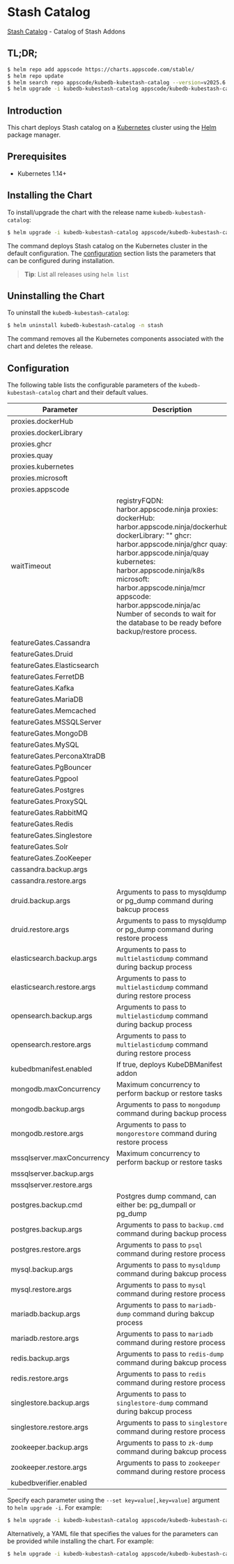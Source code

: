 # Stash Catalog

[Stash Catalog](https://github.com/stashed) - Catalog of Stash Addons

## TL;DR;

```bash
$ helm repo add appscode https://charts.appscode.com/stable/
$ helm repo update
$ helm search repo appscode/kubedb-kubestash-catalog --version=v2025.6.30
$ helm upgrade -i kubedb-kubestash-catalog appscode/kubedb-kubestash-catalog -n stash --create-namespace --version=v2025.6.30
```

## Introduction

This chart deploys Stash catalog on a [Kubernetes](http://kubernetes.io) cluster using the [Helm](https://helm.sh) package manager.

## Prerequisites

- Kubernetes 1.14+

## Installing the Chart

To install/upgrade the chart with the release name `kubedb-kubestash-catalog`:

```bash
$ helm upgrade -i kubedb-kubestash-catalog appscode/kubedb-kubestash-catalog -n stash --create-namespace --version=v2025.6.30
```

The command deploys Stash catalog on the Kubernetes cluster in the default configuration. The [configuration](#configuration) section lists the parameters that can be configured during installation.

> **Tip**: List all releases using `helm list`

## Uninstalling the Chart

To uninstall the `kubedb-kubestash-catalog`:

```bash
$ helm uninstall kubedb-kubestash-catalog -n stash
```

The command removes all the Kubernetes components associated with the chart and deletes the release.

## Configuration

The following table lists the configurable parameters of the `kubedb-kubestash-catalog` chart and their default values.

|         Parameter          |                                                                                                                                                                                   Description                                                                                                                                                                                   |            Default             |
|----------------------------|---------------------------------------------------------------------------------------------------------------------------------------------------------------------------------------------------------------------------------------------------------------------------------------------------------------------------------------------------------------------------------|--------------------------------|
| proxies.dockerHub          |                                                                                                                                                                                                                                                                                                                                                                                 | <code>""</code>                |
| proxies.dockerLibrary      |                                                                                                                                                                                                                                                                                                                                                                                 | <code>""</code>                |
| proxies.ghcr               |                                                                                                                                                                                                                                                                                                                                                                                 | <code>ghcr.io</code>           |
| proxies.quay               |                                                                                                                                                                                                                                                                                                                                                                                 | <code>quay.io</code>           |
| proxies.kubernetes         |                                                                                                                                                                                                                                                                                                                                                                                 | <code>registry.k8s.io</code>   |
| proxies.microsoft          |                                                                                                                                                                                                                                                                                                                                                                                 | <code>mcr.microsoft.com</code> |
| proxies.appscode           |                                                                                                                                                                                                                                                                                                                                                                                 | <code>r.appscode.com</code>    |
| waitTimeout                | registryFQDN: harbor.appscode.ninja proxies: dockerHub: harbor.appscode.ninja/dockerhub dockerLibrary: "" ghcr: harbor.appscode.ninja/ghcr quay: harbor.appscode.ninja/quay kubernetes: harbor.appscode.ninja/k8s microsoft: harbor.appscode.ninja/mcr appscode: harbor.appscode.ninja/ac Number of seconds to wait for the database to be ready before backup/restore process. | <code>300</code>               |
| featureGates.Cassandra     |                                                                                                                                                                                                                                                                                                                                                                                 | <code>true</code>              |
| featureGates.Druid         |                                                                                                                                                                                                                                                                                                                                                                                 | <code>true</code>              |
| featureGates.Elasticsearch |                                                                                                                                                                                                                                                                                                                                                                                 | <code>true</code>              |
| featureGates.FerretDB      |                                                                                                                                                                                                                                                                                                                                                                                 | <code>false</code>             |
| featureGates.Kafka         |                                                                                                                                                                                                                                                                                                                                                                                 | <code>true</code>              |
| featureGates.MariaDB       |                                                                                                                                                                                                                                                                                                                                                                                 | <code>true</code>              |
| featureGates.Memcached     |                                                                                                                                                                                                                                                                                                                                                                                 | <code>true</code>              |
| featureGates.MSSQLServer   |                                                                                                                                                                                                                                                                                                                                                                                 | <code>true</code>              |
| featureGates.MongoDB       |                                                                                                                                                                                                                                                                                                                                                                                 | <code>true</code>              |
| featureGates.MySQL         |                                                                                                                                                                                                                                                                                                                                                                                 | <code>true</code>              |
| featureGates.PerconaXtraDB |                                                                                                                                                                                                                                                                                                                                                                                 | <code>true</code>              |
| featureGates.PgBouncer     |                                                                                                                                                                                                                                                                                                                                                                                 | <code>true</code>              |
| featureGates.Pgpool        |                                                                                                                                                                                                                                                                                                                                                                                 | <code>false</code>             |
| featureGates.Postgres      |                                                                                                                                                                                                                                                                                                                                                                                 | <code>true</code>              |
| featureGates.ProxySQL      |                                                                                                                                                                                                                                                                                                                                                                                 | <code>true</code>              |
| featureGates.RabbitMQ      |                                                                                                                                                                                                                                                                                                                                                                                 | <code>false</code>             |
| featureGates.Redis         |                                                                                                                                                                                                                                                                                                                                                                                 | <code>true</code>              |
| featureGates.Singlestore   |                                                                                                                                                                                                                                                                                                                                                                                 | <code>true</code>              |
| featureGates.Solr          |                                                                                                                                                                                                                                                                                                                                                                                 | <code>false</code>             |
| featureGates.ZooKeeper     |                                                                                                                                                                                                                                                                                                                                                                                 | <code>true</code>              |
| cassandra.backup.args      |                                                                                                                                                                                                                                                                                                                                                                                 | <code>""</code>                |
| cassandra.restore.args     |                                                                                                                                                                                                                                                                                                                                                                                 | <code>""</code>                |
| druid.backup.args          | Arguments to pass to mysqldump or pg_dump command  during bakcup process                                                                                                                                                                                                                                                                                                        | <code>""</code>                |
| druid.restore.args         | Arguments to pass to mysqldump or pg_dump command during restore process                                                                                                                                                                                                                                                                                                        | <code>""</code>                |
| elasticsearch.backup.args  | Arguments to pass to `multielasticdump` command  during backup process                                                                                                                                                                                                                                                                                                          | <code>""</code>                |
| elasticsearch.restore.args | Arguments to pass to `multielasticdump` command during restore process                                                                                                                                                                                                                                                                                                          | <code>""</code>                |
| opensearch.backup.args     | Arguments to pass to `multielasticdump` command  during backup process                                                                                                                                                                                                                                                                                                          | <code>""</code>                |
| opensearch.restore.args    | Arguments to pass to `multielasticdump` command during restore process                                                                                                                                                                                                                                                                                                          | <code>""</code>                |
| kubedbmanifest.enabled     | If true, deploys KubeDBManifest addon                                                                                                                                                                                                                                                                                                                                           | <code>true</code>              |
| mongodb.maxConcurrency     | Maximum concurrency to perform backup or restore tasks                                                                                                                                                                                                                                                                                                                          | <code>3</code>                 |
| mongodb.backup.args        | Arguments to pass to `mongodump` command during backup process                                                                                                                                                                                                                                                                                                                  | <code>""</code>                |
| mongodb.restore.args       | Arguments to pass to `mongorestore` command during restore process                                                                                                                                                                                                                                                                                                              | <code>""</code>                |
| mssqlserver.maxConcurrency | Maximum concurrency to perform backup or restore tasks                                                                                                                                                                                                                                                                                                                          | <code>3</code>                 |
| mssqlserver.backup.args    |                                                                                                                                                                                                                                                                                                                                                                                 | <code>""</code>                |
| mssqlserver.restore.args   |                                                                                                                                                                                                                                                                                                                                                                                 | <code>""</code>                |
| postgres.backup.cmd        | Postgres dump command, can either be: pg_dumpall  or pg_dump                                                                                                                                                                                                                                                                                                                    | <code>"pg_dumpall"</code>      |
| postgres.backup.args       | Arguments to pass to `backup.cmd` command during backup process                                                                                                                                                                                                                                                                                                                 | <code>""</code>                |
| postgres.restore.args      | Arguments to pass to `psql` command during restore process                                                                                                                                                                                                                                                                                                                      | <code>""</code>                |
| mysql.backup.args          | Arguments to pass to `mysqldump` command  during bakcup process                                                                                                                                                                                                                                                                                                                 | <code>""</code>                |
| mysql.restore.args         | Arguments to pass to `mysql` command during restore process                                                                                                                                                                                                                                                                                                                     | <code>""</code>                |
| mariadb.backup.args        | Arguments to pass to `mariadb-dump` command  during bakcup process                                                                                                                                                                                                                                                                                                              | <code>""</code>                |
| mariadb.restore.args       | Arguments to pass to `mariadb` command during restore process                                                                                                                                                                                                                                                                                                                   | <code>""</code>                |
| redis.backup.args          | Arguments to pass to `redis-dump` command  during bakcup process                                                                                                                                                                                                                                                                                                                | <code>""</code>                |
| redis.restore.args         | Arguments to pass to `redis` command during restore process                                                                                                                                                                                                                                                                                                                     | <code>""</code>                |
| singlestore.backup.args    | Arguments to pass to `singlestore-dump` command  during bakcup process                                                                                                                                                                                                                                                                                                          | <code>""</code>                |
| singlestore.restore.args   | Arguments to pass to `singlestore` command during restore process                                                                                                                                                                                                                                                                                                               | <code>""</code>                |
| zookeeper.backup.args      | Arguments to pass to `zk-dump` command  during bakcup process                                                                                                                                                                                                                                                                                                                   | <code>""</code>                |
| zookeeper.restore.args     | Arguments to pass to `zookeeper` command during restore process                                                                                                                                                                                                                                                                                                                 | <code>""</code>                |
| kubedbverifier.enabled     |                                                                                                                                                                                                                                                                                                                                                                                 | <code>true</code>              |


Specify each parameter using the `--set key=value[,key=value]` argument to `helm upgrade -i`. For example:

```bash
$ helm upgrade -i kubedb-kubestash-catalog appscode/kubedb-kubestash-catalog -n stash --create-namespace --version=v2025.6.30 --set proxies.ghcr=ghcr.io
```

Alternatively, a YAML file that specifies the values for the parameters can be provided while
installing the chart. For example:

```bash
$ helm upgrade -i kubedb-kubestash-catalog appscode/kubedb-kubestash-catalog -n stash --create-namespace --version=v2025.6.30 --values values.yaml
```
